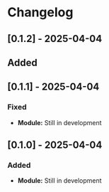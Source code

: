 # Changelog

## [0.1.2] - 2025-04-04
## Added

## [0.1.1] - 2025-04-04
### Fixed
- **Module:** Still in development

## [0.1.0] - 2025-04-04
### Added
- **Module:** Still in development
